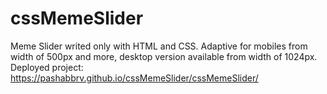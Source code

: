 # cssMemeSlider
Meme Slider writed only with HTML and CSS.
Adaptive for mobiles from width of 500px and more, desktop version available from width of 1024px.
Deployed project: https://pashabbrv.github.io/cssMemeSlider/cssMemeSlider/
